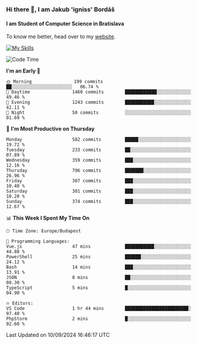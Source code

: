 ### Hi there 👋, I am Jakub 'igniss' Bordáš

#### I am Student of Computer Science in Bratislava
To know me better, head over to my [website](https://bordas.sk).

[![My Skills](https://skillicons.dev/icons?i=js,html,css,figma,svelte,java,kotlin,python,postgresql,typescript,nest,nodejs)](https://bordas.sk)


<!--START_SECTION:waka-->
![Code Time](http://img.shields.io/badge/Code%20Time-1%2C516%20hrs%2015%20mins-blue)

**I'm an Early 🐤** 

```text
🌞 Morning                199 commits         ██░░░░░░░░░░░░░░░░░░░░░░░   06.74 % 
🌆 Daytime                1460 commits        ████████████░░░░░░░░░░░░░   49.46 % 
🌃 Evening                1243 commits        ███████████░░░░░░░░░░░░░░   42.11 % 
🌙 Night                  50 commits          ░░░░░░░░░░░░░░░░░░░░░░░░░   01.69 % 
```
📅 **I'm Most Productive on Thursday** 

```text
Monday                   582 commits         █████░░░░░░░░░░░░░░░░░░░░   19.72 % 
Tuesday                  233 commits         ██░░░░░░░░░░░░░░░░░░░░░░░   07.89 % 
Wednesday                359 commits         ███░░░░░░░░░░░░░░░░░░░░░░   12.16 % 
Thursday                 796 commits         ███████░░░░░░░░░░░░░░░░░░   26.96 % 
Friday                   307 commits         ███░░░░░░░░░░░░░░░░░░░░░░   10.40 % 
Saturday                 301 commits         ███░░░░░░░░░░░░░░░░░░░░░░   10.20 % 
Sunday                   374 commits         ███░░░░░░░░░░░░░░░░░░░░░░   12.67 % 
```


📊 **This Week I Spent My Time On** 

```text
🕑︎ Time Zone: Europe/Budapest

💬 Programming Languages: 
Vue.js                   47 mins             ███████████░░░░░░░░░░░░░░   44.88 % 
PowerShell               25 mins             ██████░░░░░░░░░░░░░░░░░░░   24.12 % 
Bash                     14 mins             ███░░░░░░░░░░░░░░░░░░░░░░   13.91 % 
JSON                     8 mins              ██░░░░░░░░░░░░░░░░░░░░░░░   08.30 % 
TypeScript               5 mins              █░░░░░░░░░░░░░░░░░░░░░░░░   04.90 % 

🔥 Editors: 
VS Code                  1 hr 44 mins        ████████████████████████░   97.40 % 
PhpStorm                 2 mins              █░░░░░░░░░░░░░░░░░░░░░░░░   02.60 % 
```


 Last Updated on 10/09/2024 16:46:17 UTC
<!--END_SECTION:waka-->
